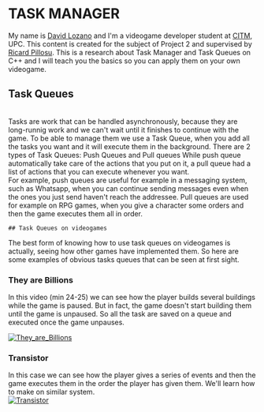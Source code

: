 # TASK MANAGER

My name is [David Lozano](https://github.com/DavidTheMaaster) and I'm a videogame developer student at [CITM](https://www.citm.upc.edu/), UPC. This content is created for the subject of Project 2 and supervised by [Ricard Pillosu](https://es.linkedin.com/in/ricardpillosu).
This is a research about Task Manager and Task Queues on C++ and I will teach you the basics so you can apply them on your own videogame. 

## Task Queues

<br>
Tasks are work that can be handled asynchronously, because they are long-runnig work and we can't wait until it finishes to continue with the game. To be able to manage them we use a Task Queue, when you add all the tasks you want and it will execute them in the background. 
There are 2 types of Task Queues: Push Queues and Pull queues
While push queue automatically take care of the actions that you put on it, a pull queue had a list of actions that you can execute whenever you want.
<br>
For example, push queues are useful for example in a messaging system, such as Whatsapp, when you can continue sending messages even when the ones you just send haven't reach the addressee.
Pull queues are used for example on RPG games, when you give a character some orders and then the game executes them all in order. 
<br>


	## Task Queues on videogames


The best form of knowing how to use task queues on videogames is actually, seeing how other games have implemented them. So here are some examples of obvious tasks queues that can be seen at first sight. 
<br>
### They are Billions
In this video (min 24-25) we can see how the player builds several buildings while the game is paused. But in fact, the game doesn't start building them until the game is unpaused. So all the task are saved on a queue and executed once the game unpauses.

[![They_are_Billions](https://user-images.githubusercontent.com/26002028/37255163-d65fd5b0-2548-11e8-9078-554d85dbe2de.jpg)](https://www.youtube.com/watch?v=edaA0w5VxjQ)


### Transistor

In this case we can see how the player gives a series of events and then the game executes them in the order the player has given them. We'll learn how to make on similar system. 
<br>
	[![Transistor](https://user-images.githubusercontent.com/26002028/37254969-1435e594-2546-11e8-80ca-a5be6623a3eb.jpg)](https://www.youtube.com/watch?v=xj-LH76lQvg)

